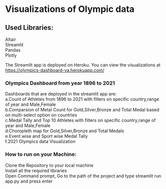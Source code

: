 # Visualizations of Olympic data

## Used Libraries:
 Altair\
Streamlit\
 Pandas\
 Plotly
 
The Streamlit app is deployed on Heroku.
You can view the visualizations at https://olympics-dashboard-va.herokuapp.com/

### Olympics Dashboard from year 1896 to 2021
Dashboards that are deployed in the streamlit app are:\
a.Count of Athletes from 1896 to 2021 with filters on specific country,range of year and Male,Female\
b.Comparsion of Metal Count for Gold,Silver,Bronze and Total Medal based on multi-select option on countries\
c.Medal Tally and Top 10 Athletes with filters on specific country,range of year and Male,Female\
d.Choropleth map for Gold,Silver,Bronze and Total Medals\
e.Event wise and Sport wise Medal Tally\
f.2021 Olympics data Visualization

### How to run on your Machine:
Clone the Repository to your local machine \
Install all the required libraries\
Open Command prompt, Go to the path of the project and type streamlit run app.py and press enter
